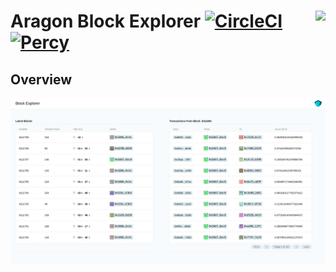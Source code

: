 # Aragon Block Explorer <img align="right" src="https://raw.githubusercontent.com/aragon/design/master/readme-logo.png" height="80px" /> [![CircleCI](https://circleci.com/gh/rperez89/aragon-block-explorer.svg?style=svg)](https://circleci.com/gh/rperez89/aragon-block-explorer) [![Percy](https://percy.io/static/images/percy-badge.svg)](https://percy.io/Rodrigo/aragon-block-explorer)

## Overview

<p align="center">
    <img src="https://raw.githubusercontent.com/rperez89/aragon-block-explorer/master/docs/resources/blockExp.png" />
</p>
